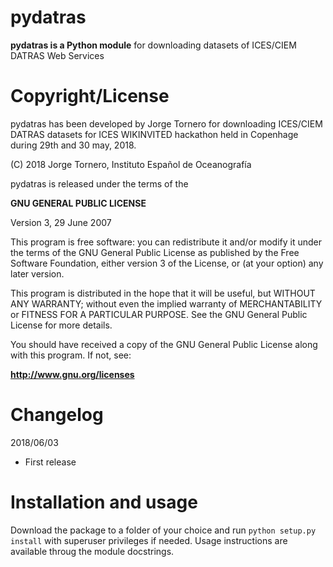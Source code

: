 pydatras
============

**pydatras is a Python module** for downloading datasets of ICES/CIEM DATRAS Web Services

Copyright/License
=================

pydatras has been developed by Jorge Tornero for downloading ICES/CIEM DATRAS datasets for ICES WIKINVITED hackathon held in Copenhage during 29th and 30 may, 2018.

(C) 2018 Jorge Tornero, Instituto Español de Oceanografía

pydatras is released under the terms of the

**GNU GENERAL PUBLIC LICENSE**

Version 3, 29 June 2007

This program is free software: you can redistribute it and/or modify it under the terms of the GNU General Public License as published by the Free Software Foundation, either version 3 of the License, or (at your option) any later version.

This program is distributed in the hope that it will be useful, but WITHOUT ANY WARRANTY; without even the implied warranty of MERCHANTABILITY or FITNESS FOR A PARTICULAR PURPOSE. See the GNU General Public License for more details.

You should have received a copy of the GNU General Public License along with this program. If not, see:

**http://www.gnu.org/licenses**


Changelog   
=========
2018/06/03 
-    First release

Installation and usage
======================

Download the package to a folder of your choice and run `python setup.py install` with superuser privileges if needed.
Usage instructions are available throug the module docstrings.

